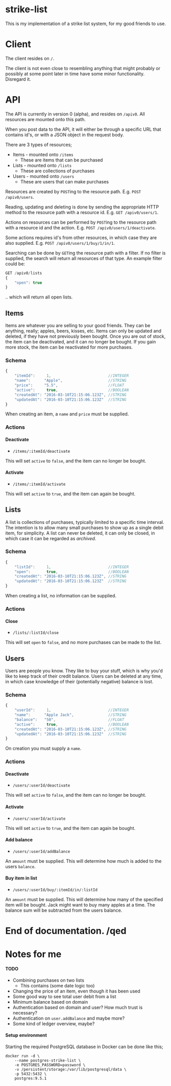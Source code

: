 strike-list
===========

This is my implementation of a strike list system, for my good friends to use.

# Client

The client resides on `/`.

The client is not even close to resembling anything that might probably or
possibly at some point later in time have some minor functionality. Disregard
it.

# API

The API is currently in version 0 (alpha), and resides on `/apiv0`. All
resources are mounted onto this path.

When you post data to the API, it will either be through a specific URL that
contains id's, or with a JSON object in the request body.

There are 3 types of resources;
- Items - mounted onto `/items`
  - These are items that can be purchased
- Lists - mounted onto `/lists`
  - These are collections of purchases
- Users - mounted onto `/users`
  - These are users that can make purchases

Resources are created by `POST`ing to the resource path. E.g.
`POST /apiv0/users`.

Reading, updating and deleting is done by sending the appropriate HTTP method to
the resource path with a resource id. E.g. `GET /apiv0/users/1`.

Actions on resources can be performed by `POST`ing to the resource path with a
resource id and the action. E.g. `POST /apiv0/users/1/deactivate`.

Some actions requires id's from other resources, in which case they are also
supplied. E.g. `POST /apiv0/users/1/buy/1/in/1`.

Searching can be done by `GET`ing the resource path with a filter. If no filter
is supplied, the search will return all resources of that type. An example
filter could be:

``` javascript
GET /apiv0/lists
{
    "open": true
}
```

.. which will return all open lists.


## Items
Items are whatever you are selling to your good friends. They can be anything,
really; apples, beers, kisses, etc. Items can only be updated and deleted, if
they have not previously been bought. Once you are out of stock, the item can be
deactivated, and it can no longer be bought. If you gain more stock, the item
can be reactivated for more purchases.

### Schema
``` javascript
{
    "itemId":     1,                         //INTEGER
    "name":      "Apple",                    //STRING
    "price":     "5.5",                      //FLOAT
    "active":     true,                      //BOOLEAN
    "createdAt": "2016-03-10T21:15:06.123Z", //STRING
    "updatedAt": "2016-03-10T21:15:06.123Z"  //STRING
}
```
When creating an item, a `name` and `price` must be supplied.

### Actions

#### Deactivate
- `/items/:itemId/deactivate`

This will set `active` to `false`, and the item can no longer be bought.

#### Activate
- `/items/:itemId/activate`

This will set `active` to `true`, and the item can again be bought.


## Lists
A list is collections of purchases, typically limited to a specific time
interval. The intention is to allow many small purchases to show up as a single
debit item, for simplicity. A list can never be deleted, it can only be closed,
in which case it can be regarded as *archived*.

### Schema
``` javascript
{
    "listId":     1,                         //INTEGER
    "open":       true,                      //BOOLEAN
    "createdAt": "2016-03-10T21:15:06.123Z", //STRING
    "updatedAt": "2016-03-10T21:15:06.123Z"  //STRING
}
```
When creating a list, no information can be supplied.

### Actions

#### Close
- `/lists/:listId/close`

This will set `open` to `false`, and no more purchases can be made to the list.


## Users
Users are people you know. They like to buy your stuff, which is why you'd like
to keep track of their credit balance. Users can be deleted at any time, in
which case knowledge of their (potentially negative) balance is lost.

### Schema

``` javascript
{
    "userId":     1,                         //INTEGER
    "name":      "Apple Jack",               //STRING
    "balance":   "50",                       //FLOAT
    "active":     true,                      //BOOLEAN
    "createdAt": "2016-03-10T21:15:06.123Z", //STRING
    "updatedAt": "2016-03-10T21:15:06.123Z"  //STRING
}
```

On creation you must supply a `name`.

### Actions

#### Deactivate
- `/users/:userId/deactivate`

This will set `active` to `false`, and the item can no longer be bought.

#### Activate
- `/users/:userId/activate`

This will set `active` to `true`, and the item can again be bought.

#### Add balance
- `/users/:userId/addBalance`

An `amount` must be supplied. This will determine how much is added to the users
`balance`.

#### Buy item in list
- `/users/:userId/buy/:itemId/in/:listId`

An `amount` must be supplied. This will determine how many of the specified item
will be bought. Jack might want to buy many apples at a time. The balance sum
will be subtracted from the users balance.


End of documentation. /qed
====================

# Notes for me

#### TODO
- Combining purchases on two lists
  - This contains (some date logic too)
- Changing the price of an item, even though it has been used
- Some good way to see total user debit from a list
- Minimum balance based on domain
- Authentication based on domain and user? How much trust is necessary?
- Authentication on `user.addBalance` and maybe more?
- Some kind of ledger overview, maybe?


#### Setup environment

Starting the required PostgreSQL database in Docker can be done like this;
```
docker run -d \
    --name postgres-strike-list \
    -e POSTGRES_PASSWORD=password \
    -v /persistent/storage:/var/lib/postgresql/data \
    -p 5432:5432 \
    postgres:9.5.1
```
